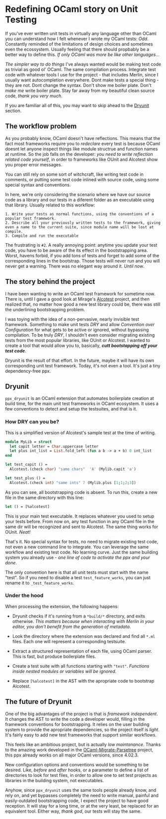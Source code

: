 # Redefining OCaml story on Unit Testing

If you've ever written unit tests in virtually any language other than OCaml you can understand how I felt whenever I wrote my OCaml tests: *Odd*. Constantly reminded of the limitations of design choices and sometimes even the ecossystem. Usually feeling that there should propbably be a better way to define this. *If only OCaml was more be like other languages*...

*The simpler way to do things* I've always wanted would be making test code as trivial as good ol' OCaml. The same compilation process. Integrate test code with whatever tools I use for the project - that includes Merlin, since I usually want autocompletion everywhere. Dont make tests a special thing - they are not. Dont change the syntax. Don't show me boiler plate. Don't *make me* write boiler plate. Stay far away from my beautiful clean source code, *thank you very much*.

If you are familiar all of this, you may want to skip ahead to the [Dryunit](#dryunit) section.



## The workflow problem

As you probably know, OCaml doesn't have reflections. This means that the fact most frameworks require you to *redeclare* every test is because OCaml doesnt let anyone inspect things like module structrue and function names at runtime. So the job falls on the developer: *you need to write reflection related code yourself*, in order to frameworks like OUnit and Alcotest show you proper error messages.

You can still rely on some sort of witchcraft, like writing test code in comments, or putting some test code inlined with source code, using some special syntax and conventions.

In here, we're only considering the scenario where we have our source code as a library and our tests in a diferent folder as an executable using that library. Usually related to this workflow:

    1. Write your tests as normal functions, using the conventions of a popular test framework.
    2. Describe all your previously written tests to the framework, giving even a name to the current suite, since module name will be lost at compile.
    3. Compile and run the executable

The frustrating is `#2`. A really annoying point: anytime you update your test code, you have to be aware of the its effect in the bootstrapping area. Worst, havens forbid, if you add tons of tests and forget to add some of the corresponding lines in the bootstrap. Those tests will never run and you will never get a warning. There was no elegant way around it. *Until now*.



## The story behind the project

I have been wanting to write an OCaml test framework for sometime now. There is, until I gave a good look at Mirage's [Alcotest](https://github.com/mirage/alcotest) project, and then realized that, no matter how good a new test library could be, there was still the underlining bootstrapping problem.

I was toying with the idea of a non-pervasive, nearly invisible test framework. Something to make unit tests *DRY* and allow *Convention over Configuration* for what gets to be active or ignored, without bypassing compilation. To be truly *DRY*, I shouldn't even consider migrating existing tests from the most popular libraries, like OUnit or Alcotest. I wanted to create a tool that would allow you to, basically, ***cutt bootstapping off your test code***.

Dryunit is the result of that effort. In the future, maybe it will have its own corresponding unit test framework. Today, it's not even a tool. It's just a tiny dependency-free ppx.



## Dryunit

`ppx_dryunit` is an OCaml extension that automates boilerplate creation at build time, for the main unit test frameworks in OCaml ecosystem.  It uses a few conventions to detect and setup the testsuites, and that is it.


### How DRY can you be?

This is a simplified version of Alcotest's sample test at the time of writing.

````ocaml
module MyLib = struct
  let capit letter = Char.uppercase letter
  let plus int_list = List.fold_left (fun a b -> a + b) 0 int_list
end

let test_capit () =
  Alcotest.(check char) "same chars"  'A' (Mylib.capit 'a')

let test_plus () =
  Alcotest.(check int) "same ints" 7 (Mylib.plus [1;1;2;3])
````



As you can see, all bootstrapping code is absent. To run this, create a new file in the same directory with this line:

```ocaml
let () = [%alcotest]
```

This is your main test executable. It replaces whatever you used to setup your tests before. From now on, any test function in any OCaml file in the same dir will be recognized and sent to Alcotest. The same thing works for OUnit. *Neat!*


That's it. No special syntax for tests, no need to migrate existing test code, not even a new command line to integrate. You can leverage the same workflow and existing test code. No learning curve. Just the same building system you already use - *one line of code to activate the ppx and your done*.

The only convention here is that all unit tests must start with the name "test". So if you need to disable a test `test_feature_works`, you can just rename it to `_test_feature_works`.



### Under the hood

When processing the extension, the following happens:

- Dryunit checks if it's running from a `*build/*` directory, and exits otherwise. *This matters because when interacting with Merlin in your editor, you don't benefit from the generation of metadata*.

- Look the directory where the extension was declared and find all `*.ml` files. Each one will represent a corresponding testsuite.

- Extract a structured representation of each file, using OCaml parser. This is fast, but produce boilerplate files.

- Create a test suite with all functions starting with `"test"`. *Functions inside nested modules or variables will be ignored*.

- Replace `[%alcotest]` in the AST with the apropriate code to bootstrap Alcotest.



## The future of Dryunit

One of the big advantages of the project is that is *framework independent*. It changes the AST to write the code a developer would, filling in the framework conventions for bootstrapping. It relies on the user building system to provide the apropriate dependencies, so the project itself is *light*. It's fairly easy to add new test frameworks that support similar workflows.

This feels like an ambitious project, but is actually *low maintanance*. Thanks to the amazing work developed in the [OCaml-Migrate-Parsetree](https://github.com/ocaml-ppx/ocaml-migrate-parsetree) project, this ppx already works on all major OCaml versions, since 4.02.3.

New configuration options and conventions would be something to be desired. Like, *before* and *after* hooks, or a parameter to define a list of directories to look for test files, in order to allow one to set test projects as libraries in the building system, not executables.

Anyhow, since `ppx_dryunit` uses the same tools people already know, and rely on, and yet bypasses completely the need to write manual, painful and easily-outdated bootstrapping code, I expect the project to have good reception. It will stay for a long time, or at the very least, be replaced for an equivalent tool. Either way, *thank god*, our tests will stay the same.

